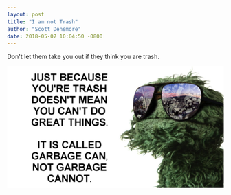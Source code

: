 ```yaml
---
layout: post
title: "I am not Trash"
author: "Scott Densmore"
date: 2018-05-07 10:04:50 -0800
---
```


Don't let them take you out if they think you are trash.

![Garbage Can](/assets/img/57f1a01ed6.jpg)
